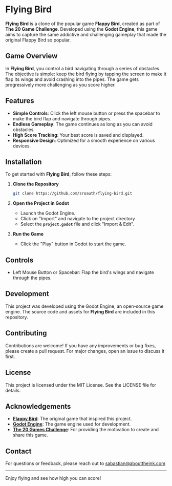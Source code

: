 # Flying Bird

**Flying Bird** is a clone of the popular game **Flappy Bird**, created as part of **The 20 Game Challenge**. Developed using the **Godot Engine**, this game aims to capture the same addictive and challenging gameplay that made the original Flappy Bird so popular.

## Game Overview

In **Flying Bird**, you control a bird navigating through a series of obstacles. The objective is simple: keep the bird flying by tapping the screen to make it flap its wings and avoid crashing into the pipes. The game gets progressively more challenging as you score higher.

## Features

- **Simple Controls**: Click the left mouse button or press the spacebar to make the bird flap and navigate through pipes.
- **Endless Gameplay**: The game continues as long as you can avoid obstacles.
- **High Score Tracking**: Your best score is saved and displayed.
- **Responsive Design**: Optimized for a smooth experience on various devices.

## Installation

To get started with **Flying Bird**, follow these steps:

1. **Clone the Repository**

   ```bash
   git clone https://github.com/sroauth/flying-bird.git
   ```
2. **Open the Project in Godot**
   - Launch the Godot Engine.
   - Click on "Import" and navigate to the project directory
   - Select the **`project.godot`** file and click "Import & Edit".
3. **Run the Game**
   - Click the "Play" button in Godot to start the game.

## Controls

- Left Mouse Button or Spacebar: Flap the bird's wings and navigate through the pipes.

## Development

This project was developed using the Godot Engine, an open-source game engine. The source code and assets for **Flying Bird** are included in this repository.

## Contributing

Contributions are welcome! If you have any improvements or bug fixes, please create a pull request. For major changes, open an issue to discuss it first.

## License

This project is licensed under the MIT License. See the LICENSE file for details.

## Acknowledgements

- [**Flappy Bird**](https://dotgears.com/games/flappybird): The original game that inspired this project.
- [**Godot Engine**](https://godotengine.org): The game engine used for development.
- [**The 20 Games Challenge**](https://20_games_challenge.gitlab.io): For providing the motivation to create and share this game.

## Contact

For questions or feedback, please reach out to [sabastian@abouttheink.com](mailto:sabastian@abouttheink.com)

---

Enjoy flying and see how high you can score!
